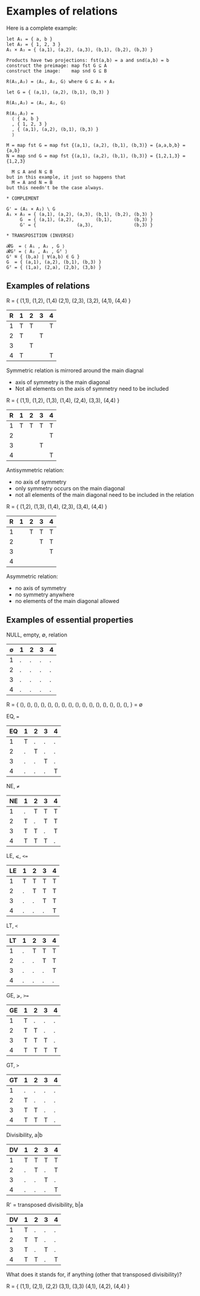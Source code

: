 # Examples of relations

Here is a complete example:


```
let A₁ = { a, b }
let A₂ = { 1, 2, 3 }
A₁ × A₂ = { (a,1), (a,2), (a,3), (b,1), (b,2), (b,3) }

Products have two projections: fst(a,b) = a and snd(a,b) = b
construct the preimage: map fst G ⊆ A
construct the image:    map snd G ⊆ B

R(A₁,A₂) = ⟨A₁, A₂, G⟩ where G ⊆ A₁ × A₂

let G = { (a,1), (a,2), (b,1), (b,3) }

R(A₁,A₂) = ⟨A₁, A₂, G⟩

R(A₁,A₂) =
  ⟨ { a, b }
  , { 1, 2, 3 }
  , { (a,1), (a,2), (b,1), (b,3) }
  ⟩

M = map fst G = map fst {(a,1), (a,2), (b,1), (b,3)} = {a,a,b,b} = {a,b}
N = map snd G = map fst {(a,1), (a,2), (b,1), (b,3)} = {1,2,1,3} = {1,2,3}

  M ⊆ A and N ⊆ B
but in this example, it just so happens that
  M = A and N = B
but this needn't be the case always.

* COMPLEMENT

G' = (A₁ × A₂) \ G
A₁ × A₂ = { (a,1), (a,2), (a,3), (b,1), (b,2), (b,3) }
     G  = { (a,1), (a,2),        (b,1),        (b,3) }
     G' = {               (a,3),               (b,3) }

* TRANSPOSITION (INVERSE)

𝓡G  = ⟨ A₁ , A₂ , G ⟩
𝓡Gᵀ = ⟨ A₂ , A₁ , Gᵀ ⟩
Gᵀ ≝ { (b,a) | ∀(a,b) ∈ G }
G  = { (a,1), (a,2), (b,1), (b,3) }
Gᵀ = { (1,a), (2,a), (2,b), (3,b) }
```

## Examples of relations

R = {
  (1,1), (1,2),        (1,4)
  (2,1),        (2,3),
         (3,2),
  (4,1),               (4,4)
}

R | 1 | 2 | 3 | 4
--|---|---|---|---
1 | T | T |   | T
2 | T |   | T |
3 |   | T |   |
4 | T |   |   | T

Symmetric relation is mirrored around the main diagnal
- axis of symmetry is the main diagonal
- Not all elements on the axis of symmetry need to be included

R = {
  (1,1), (1,2), (1,3), (1,4),
                       (2,4),
                (3,3),
                       (4,4)
}

R | 1 | 2 | 3 | 4
--|---|---|---|---
1 | T | T | T | T
2 |   |   |   | T
3 |   |   | T |  
4 |   |   |   | T

Antisymmetric relation:
- no axis of symmetry
- only symmetry occurs on the main diagonal
- not all elements of the main diagonal need to be included in the relation

R = {
      (1,2), (1,3), (1,4),
             (2,3), (3,4),
                    (4,4)
}

R | 1 | 2 | 3 | 4
--|---|---|---|---
1 |   | T | T | T
2 |   |   | T | T
3 |   |   |   | T
4 |   |   |   |

Asymmetric relation:
- no axis of symmetry
- no symmetry anywhere
- no elements of the main diagonal allowed

## Examples of essential properties

NULL, empty, ∅, relation

∅ | 1 | 2 | 3 | 4
--|---|---|---|---
1 | . | . | . | .
2 | . | . | . | .
3 | . | . | . | .
4 | . | . | . | .

R = {
  (), (), (), (),
  (), (), (), (),
  (), (), (), (),
  (), (), (), (),
} = ∅


EQ, `=`

EQ| 1 | 2 | 3 | 4
--|---|---|---|---
1 | T | . | . | .
2 | . | T | . | .
3 | . | . | T | .
4 | . | . | . | T

NE, `≠`

NE| 1 | 2 | 3 | 4
--|---|---|---|---
1 | . | T | T | T
2 | T | . | T | T
3 | T | T | . | T
4 | T | T | T | .


LE, `⩽`, `<=`

LE| 1 | 2 | 3 | 4
--|---|---|---|---
1 | T | T | T | T
2 | . | T | T | T
3 | . | . | T | T
4 | . | . | . | T

LT, `<`

LT| 1 | 2 | 3 | 4
--|---|---|---|---
1 | . | T | T | T
2 | . | . | T | T
3 | . | . | . | T
4 | . | . | . | .

GE, `⩾`, `>=`

GE| 1 | 2 | 3 | 4
--|---|---|---|---
1 | T | . | . | .
2 | T | T | . | .
3 | T | T | T | .
4 | T | T | T | T

GT, `>`

GT| 1 | 2 | 3 | 4
--|---|---|---|---
1 | . | . | . | .
2 | T | . | . | .
3 | T | T | . | .
4 | T | T | T | .


Divisibility, a|b

DV| 1 | 2 | 3 | 4
--|---|---|---|---
1 | T | T | T | T
2 | . | T | . | T
3 | . | . | T | .
4 | . | . | . | T

R' = transposed divisibility, b|a

DV| 1 | 2 | 3 | 4
--|---|---|---|---
1 | T | . | . | .
2 | T | T | . | .
3 | T | . | T | .
4 | T | T | . | T

What does it stands for, if anything (other that transposed divisibility)?

R =
{
  (1,1),
  (2,1), (2,2)
  (3,1),        (3,3)
  (4,1), (4,2),       (4,4)
}
